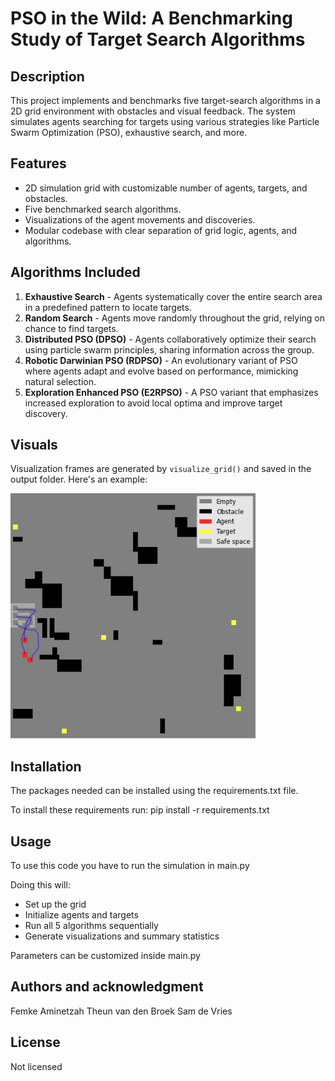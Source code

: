 # PSO in the Wild: A Benchmarking Study of Target Search Algorithms

## Description

This project implements and benchmarks five target-search algorithms in a 2D grid environment with obstacles and visual feedback. The system simulates agents searching for targets using various strategies like Particle Swarm Optimization (PSO), exhaustive search, and more. 

## Features

- 2D simulation grid with customizable number of agents, targets, and obstacles.
- Five benchmarked search algorithms.
- Visualizations of the agent movements and discoveries.
- Modular codebase with clear separation of grid logic, agents, and algorithms.

## Algorithms Included

1. **Exhaustive Search** - Agents systematically cover the entire search area in a predefined pattern to locate targets.
2. **Random Search** - Agents move randomly throughout the grid, relying on chance to find targets.
3. **Distributed PSO (DPSO)** - Agents collaboratively optimize their search using particle swarm principles, sharing information across the group.
4. **Robotic Darwinian PSO (RDPSO)** - An evolutionary variant of PSO where agents adapt and evolve based on performance, mimicking natural selection.
5. **Exploration Enhanced PSO (E2RPSO)** - A PSO variant that emphasizes increased exploration to avoid local optima and improve target discovery.


## Visuals
Visualization frames are generated by `visualize_grid()` and saved in the output folder. Here's an example:

![alt text](image.png)

## Installation
The packages needed can be installed using the requirements.txt file. 

To install these requirements run: pip install -r requirements.txt


## Usage
To use this code you have to run the simulation in main.py

Doing this will:
- Set up the grid
- Initialize agents and targets
- Run all 5 algorithms sequentially
- Generate visualizations and summary statistics

Parameters can be customized inside main.py



## Authors and acknowledgment
Femke Aminetzah
Theun van den Broek
Sam de Vries

## License
Not licensed


